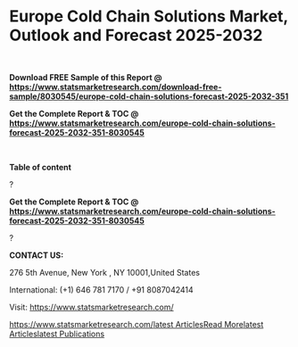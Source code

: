 <h1>Europe Cold Chain Solutions Market, Outlook and Forecast 2025-2032</h1><br/><p><strong>Download FREE Sample of this Report @ <a href="https://www.statsmarketresearch.com/download-free-sample/8030545/europe-cold-chain-solutions-forecast-2025-2032-351">https://www.statsmarketresearch.com/download-free-sample/8030545/europe-cold-chain-solutions-forecast-2025-2032-351</a></strong></p>
 
 
 
 <div><b>Get the Complete Report & TOC @ <a href="https://www.statsmarketresearch.com/europe-cold-chain-solutions-forecast-2025-2032-351-8030545">https://www.statsmarketresearch.com/europe-cold-chain-solutions-forecast-2025-2032-351-8030545</a></b></div>
 
 
 
 <p><br />
 
 <b>Table of content</b></p>
 
 
 
 <p>? </p>
 
 
 
 <div><b>Get the Complete Report & TOC @ <a href="https://www.statsmarketresearch.com/europe-cold-chain-solutions-forecast-2025-2032-351-8030545">https://www.statsmarketresearch.com/europe-cold-chain-solutions-forecast-2025-2032-351-8030545</a></b></div>
 
 
 
 <p>? </p>
 
 
 
 <p><b>CONTACT US:</b><br />
 
 276 5th Avenue, New York , NY 10001,United States<br />
 
 International: (+1) 646 781 7170 / +91 8087042414<br />
 
 Visit: <a href="https://www.statsmarketresearch.com/">https://www.statsmarketresearch.com/</a><br />
 
 <a href="https://gyeongbokgung.com">https://www.statsmarketresearch.com/</a><a href="https://hallyeomaritime.com">latest Articles</a><a href="https://jingwansa.com">Read More</a><a href="https://nguoiviet.jp/">latest Articles</a><a href="https://www.intelmarketresearch.com/">latest Publications</a></p>